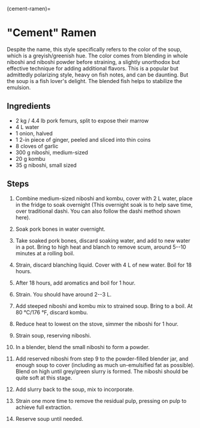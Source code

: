 (cement-ramen)=
# "Cement" Ramen

Despite the name, this style specifically refers to the color of the soup, which
is a greyish/greenish hue. The color comes from blending in whole niboshi and
niboshi powder before straining, a slightly unorthodox but effective technique
for adding additional flavors. This is a popular but admittedly polarizing
style, heavy on fish notes, and can be daunting. But the soup is a fish lover's
delight. The blended fish helps to stabilize the emulsion. 

## Ingredients

* 2 kg / 4.4 lb pork femurs, split to expose their marrow
* 4 L water
* 1 onion, halved
* 1 2-in piece of ginger, peeled and sliced into thin coins
* 8 cloves of garlic
* 300 g niboshi, medium-sized
* 20 g kombu
* 35 g niboshi, small sized

## Steps

1. Combine medium-sized niboshi and kombu, cover with 2 L water, place in the
   fridge to soak overnight (This overnight soak is to help save time, over
   traditional dashi. You can also follow the dashi method shown here). 

2. Soak pork bones in water overnight.

3. Take soaked pork bones, discard soaking water, and add to new water in a pot.
   Bring to high heat and blanch to remove scum, around 5--10 minutes at a
   rolling boil.

4. Strain, discard blanching liquid. Cover with 4 L of new water. Boil for 18
   hours. 

5. After 18 hours, add aromatics and boil for 1 hour.

6. Strain. You should have around 2--3 L.

7. Add steeped niboshi and kombu mix to strained soup. Bring to a boil. At 80
   °C/176 °F, discard kombu.

8. Reduce heat to lowest on the stove, simmer the niboshi for 1 hour.

9. Strain soup, reserving niboshi.

10. In a blender, blend the small niboshi to form a powder. 

11. Add reserved niboshi from step 9 to the powder-filled blender jar, and
    enough soup to cover (including as much un-emulsified fat as possible).
    Blend on high until grey/green slurry is formed. The niboshi should be quite
    soft at this stage.

12. Add slurry back to the soup, mix to incorporate.

13. Strain one more time to remove the residual pulp, pressing on pulp to
    achieve full extraction.

14. Reserve soup until needed. 


